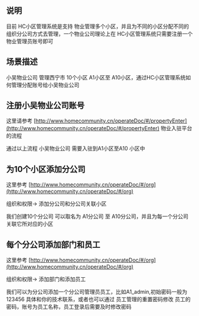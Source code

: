## 说明

目前 HC小区管理系统是支持 物业管理多个小区，并且为不同的小区分配不同的组织分公司方式去管理，一个物业公司理论上在
HC小区管理系统只需要注册一个物业管理员账号即可

## 场景描述

小吴物业公司 管理西宁市 10个小区 A1小区至 A10小区，通过HC小区管理系统如何管理分配账号给小吴物业公司

## 注册小吴物业公司账号

这里请参考 [http://www.homecommunity.cn/operateDoc/#/propertyEnter](http://www.homecommunity.cn/operateDoc/#/propertyEnter)
物业入驻平台的流程

通过以上流程 小吴物业公司 需要入驻到A1小区至A10 小区中

## 为10个小区添加分公司

这里参考 [http://www.homecommunity.cn/operateDoc/#/org](http://www.homecommunity.cn/operateDoc/#/org)

组织和权限-> 添加分公司和分公司关联小区

我们创建10个分公司 可以取名为 A1分公司 至 A10分公司，并且为每一个分公司 关联它所对应的小区

## 每个分公司添加部门和员工

这里参考 [http://www.homecommunity.cn/operateDoc/#/org](http://www.homecommunity.cn/operateDoc/#/org)
    
组织和权限-> 添加部门和添加员工

我们可以为分公司添加一个分公司管理员员工，比如A1_admin,初始密码一般为123456 具体和你的技术联系，或者也可以通过
员工管理的重置密码修改 员工的密码，账号为员工名称，员工登录后需要及时修改密码